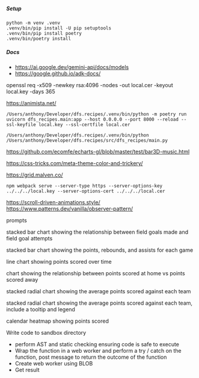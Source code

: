 ##### Setup

```shell
python -m venv .venv
.venv/bin/pip install -U pip setuptools
.venv/bin/pip install poetry
.venv/bin/poetry install
```

##### Docs

- https://ai.google.dev/gemini-api/docs/models
- https://google.github.io/adk-docs/

openssl req -x509 -newkey rsa:4096 -nodes -out local.cer -keyout local.key -days 365

https://animista.net/

```shell
/Users/anthony/Developer/dfs.recipes/.venv/bin/python -m poetry run uvicorn dfs_recipes.main:app --host 0.0.0.0 --port 8000 --reload --ssl-keyfile local.key --ssl-certfile local.cer
```

```shell
/Users/anthony/Developer/dfs.recipes/.venv/bin/python /Users/anthony/Developer/dfs.recipes/src/dfs_recipes/main.py
```

https://github.com/ecomfe/echarts-gl/blob/master/test/bar3D-music.html

https://css-tricks.com/meta-theme-color-and-trickery/

https://grid.malven.co/

```shell
npm webpack serve --server-type https --server-options-key ../../../local.key --server-options-cert ../../../local.cer
```

https://scroll-driven-animations.style/
https://www.patterns.dev/vanilla/observer-pattern/


prompts

stacked bar chart showing the relationship between field goals made and field goal attempts

stacked bar chart showing the points, rebounds, and assists for each game

line chart showing points scored over time

chart showing the relationship between points scored at home vs points scored away

stacked radial chart showing the average points scored against each team

stacked radial chart showing the average points scored against each team, include a tooltip and legend

calendar heatmap showing points scored

Write code to sandbox directory
- perform AST and static checking ensuring code is safe to execute
- Wrap the function in a web worker and perform a try / catch on the function, post message to return the outcome of the function
- Create web worker using BLOB
- Get result
